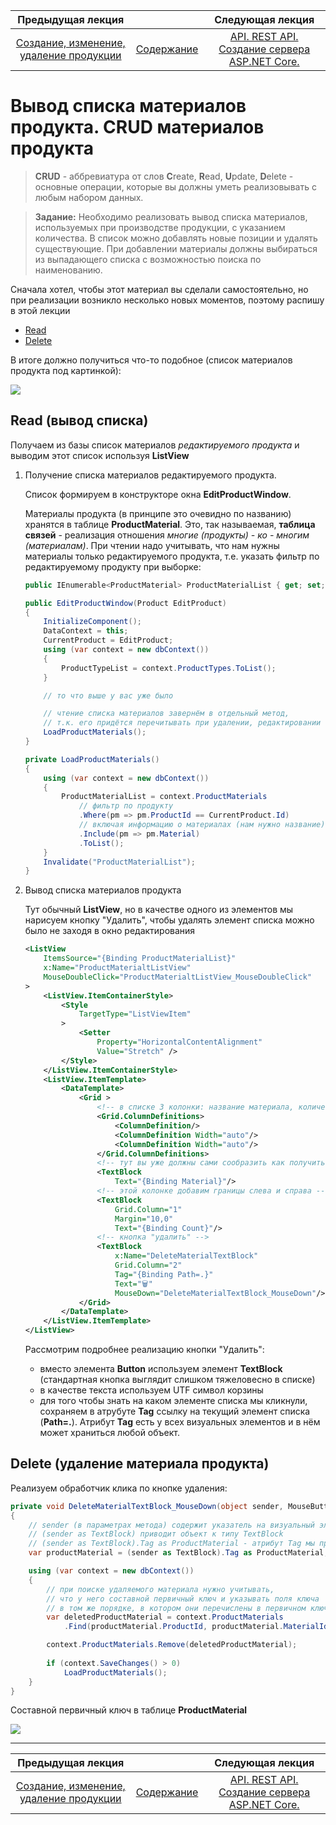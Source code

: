 Предыдущая лекция |  | Следующая лекция
:----------------:|:----------:|:----------------:
[Создание, изменение, удаление продукции](./cs_edit_product2.md) | [Содержание](../readme.md#тема-514-c-и-mysql) | [API. REST API. Создание сервера ASP.NET Core.](./api_asp_net_core.md)

# Вывод списка материалов продукта. CRUD материалов продукта

>**CRUD** - аббревиатура от слов **C**reate, **R**ead, **U**pdate, **D**elete - основные операции, которые вы должны уметь реализовывать с любым набором данных.

>**Задание:**
>Необходимо реализовать вывод списка материалов, используемых при производстве продукции, с указанием количества. В список можно добавлять новые позиции и удалять существующие. При добавлении материалы должны выбираться из выпадающего списка с возможностью поиска по наименованию.

Сначала хотел, чтобы этот материал вы сделали самостоятельно, но при реализации возникло несколько новых моментов, поэтому распишу в этой лекции

* [Read](#read-вывод-списка)
* [Delete](#delete-удаление-материала-продукта)

В итоге должно получиться что-то подобное (список материалов продукта под картинкой):

![](../img/cs008.png)

## Read (вывод списка)

Получаем из базы список материалов *редактируемого продукта* и выводим этот список используя **ListView**

1. Получение списка материалов редактируемого продукта. 

    Список формируем в конструкторе окна **EditProductWindow**. 
    
    Материалы продукта (в принципе это очевидно по названию) хранятся в таблице **ProductMaterial**. Это, так называемая, **таблица связей**  - реализация отношения *многие (продукты) - ко - многим (материалам)*. При чтении надо учитывать, что нам нужны материалы только редактируемого продукта, т.е. указать фильтр по редактируемому продукту при выборке: 

    ```cs
    public IEnumerable<ProductMaterial> ProductMaterialList { get; set; }

    public EditProductWindow(Product EditProduct)
    {
        InitializeComponent();
        DataContext = this;
        CurrentProduct = EditProduct;
        using (var context = new dbContext())
        {
            ProductTypeList = context.ProductTypes.ToList();
        }

        // то что выше у вас уже было

        // чтение списка материалов завернём в отдельный метод,
        // т.к. его придётся перечитывать при удалении, редактировании и добавлении   
        LoadProductMaterials();
    }

    private LoadProductMaterials()
    {
        using (var context = new dbContext())
        {
            ProductMaterialList = context.ProductMaterials
                // фильтр по продукту
                .Where(pm => pm.ProductId == CurrentProduct.Id)
                // включая информацию о материалах (нам нужно название)
                .Include(pm => pm.Material)
                .ToList();
        }
        Invalidate("ProductMaterialList");
    }
    ```

2. Вывод списка материалов продукта

    Тут обычный **ListView**, но в качестве одного из элементов мы нарисуем кнопку "Удалить", чтобы удалять элемент списка можно было не заходя в окно редактирования

    ```xml
    <ListView
        ItemsSource="{Binding ProductMaterialList}"
        x:Name="ProductMaterialtListView" 
        MouseDoubleClick="ProductMaterialtListView_MouseDoubleClick"
    >
        <ListView.ItemContainerStyle>
            <Style 
                TargetType="ListViewItem"
            >
                <Setter 
                    Property="HorizontalContentAlignment"
                    Value="Stretch" />
            </Style>
        </ListView.ItemContainerStyle>
        <ListView.ItemTemplate>
            <DataTemplate>
                <Grid >
                    <!-- в списке 3 колонки: название материала, количество и кнопка удаления -->
                    <Grid.ColumnDefinitions>
                        <ColumnDefinition/>
                        <ColumnDefinition Width="auto"/>
                        <ColumnDefinition Width="auto"/>
                    </Grid.ColumnDefinitions>
                    <!-- тут вы уже должны сами сообразить как получить название материала -->
                    <TextBlock 
                        Text="{Binding Material}"/>
                    <!-- этой колонке добавим границы слева и справа -->
                    <TextBlock     
                        Grid.Column="1" 
                        Margin="10,0"
                        Text="{Binding Count}"/>
                    <!-- кнопка "удалить" -->
                    <TextBlock
                        x:Name="DeleteMaterialTextBlock" 
                        Grid.Column="2"
                        Tag="{Binding Path=.}"
                        Text="🗑" 
                        MouseDown="DeleteMaterialTextBlock_MouseDown"/>
                </Grid>
            </DataTemplate>
        </ListView.ItemTemplate>
    </ListView>
    ```

    Рассмотрим подробнее реализацию кнопки "Удалить":

    - вместо элемента **Button** используем элемент **TextBlock** (стандартная кнопка выглядит слишком тяжеловесно в списке)
    - в качестве текста используем UTF символ корзины 
    - для того чтобы знать на каком элементе списка мы кликнули, сохраняем в атрубуте **Tag** ссылку на текущий элемент списка (**Path=.**). Атрибут **Tag** есть у всех визуальных элементов и в нём может храниться любой объект. 

## Delete (удаление материала продукта)

Реализуем обработчик клика по кнопке удаления:

```cs
private void DeleteMaterialTextBlock_MouseDown(object sender, MouseButtonEventArgs e)
{
    // sender (в параметрах метода) содержит указатель на визуальный элемент, по которому мы кликнули
    // (sender as TextBlock) приводит объект к типу TextBlock
    // (sender as TextBlock).Tag as ProductMaterial - атрибут Tag мы приводим к классу ProductMaterial
    var productMaterial = (sender as TextBlock).Tag as ProductMaterial;

    using (var context = new dbContext())
    {
        // при поиске удаляемого материала нужно учитывать, 
        // что у него составной первичный ключ и указывать поля ключа 
        // в том же порядке, в котором они перечислены в первичном ключе
        var deletedProductMaterial = context.ProductMaterials
            .Find(productMaterial.ProductId, productMaterial.MaterialId);

        context.ProductMaterials.Remove(deletedProductMaterial);
        
        if (context.SaveChanges() > 0)
            LoadProductMaterials();
    }
}
```

Составной первичный ключ в таблице **ProductMaterial**

![](../img/cs009.png)

---

Предыдущая лекция |  | Следующая лекция
:----------------:|:----------:|:----------------:
[Создание, изменение, удаление продукции](./cs_edit_product2.md) | [Содержание](../readme.md#тема-514-c-и-mysql) | [API. REST API. Создание сервера ASP.NET Core.](./api_asp_net_core.md)
